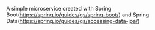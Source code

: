 A simple microservice created with Spring Boot(https://spring.io/guides/gs/spring-boot/) and Spring Data(https://spring.io/guides/gs/accessing-data-jpa/)